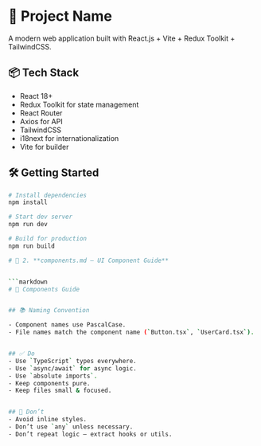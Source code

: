 # 🚀 Project Name

A modern web application built with React.js + Vite + Redux Toolkit + TailwindCSS.


## 📦 Tech Stack

- React 18+
- Redux Toolkit for state management
- React Router
- Axios for API
- TailwindCSS
- i18next for internationalization
- Vite for builder


## 🛠️ Getting Started

```bash
# Install dependencies
npm install

# Start dev server
npm run dev

# Build for production
npm run build

# 🧩 2. **components.md – UI Component Guide**


```markdown
# 🧩 Components Guide


## 📚 Naming Convention

- Component names use PascalCase.
- File names match the component name (`Button.tsx`, `UserCard.tsx`).


## ✅ Do
- Use `TypeScript` types everywhere.
- Use `async/await` for async logic.
- Use `absolute imports`.
- Keep components pure.
- Keep files small & focused.


## 🚫 Don’t
- Avoid inline styles.
- Don’t use `any` unless necessary.
- Don’t repeat logic – extract hooks or utils.